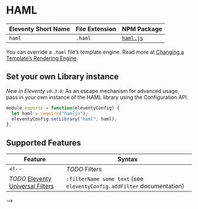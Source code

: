 # HAML

| Eleventy Short Name | File Extension | NPM Package    |
| ------------------- | -------------- | -------------- |
| `haml`              | `.haml`        | [`haml.js`](c) |

You can override a `.haml` file’s template engine. Read more at [Changing a Template’s Rendering Engine](/docs/engines.md).

## Set your own Library instance

_New in Eleventy `v0.3.0`:_ As an escape mechanism for advanced usage, pass in your own instance of the HAML library using the Configuration API.

```js
module.exports = function(eleventyConfig) {
  let haml = require("hamljs");
  eleventyConfig.setLibrary("haml", haml);
};
```

## Supported Features

| Feature                                                                          | Syntax                                                                 |
| -------------------------------------------------------------------------------- | ---------------------------------------------------------------------- |
| <!--                                                                             | _TODO_ Filters                                                         |  |
| _TODO_ [Eleventy Universal Filters](/docs/filters.md#built-in-universal-filters) | `:filterName some text` (see `eleventyConfig.addFilter` documentation) |

-->

